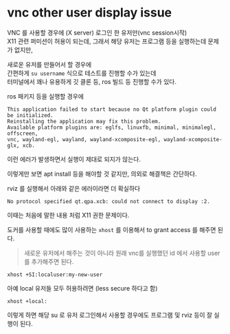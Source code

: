 # vnc other user display issue
VNC 를 사용할 경우에 (X server) 로그인 한 유저만(vnc session시작)  
X11 관련 퍼미션이 허용이 되는데, 그래서 해당 유저는 프로그램 등을 실행하는데 문제가 없지만, 

새로운 유저를 만들어서 할 경우에  
간편하게 `su username` 식으로 테스트를 진행할 수가 있는데   
터미널에서 꽤나 유용하게 깃 클론 등, ros 빌드 등 진행할 수가 있다.  

ros 패키지 등을 실행할 경우에 
```
This application failed to start because no Qt platform plugin could be initialized.  
Reinstalling the application may fix this problem. 
Available platform plugins are: eglfs, linuxfb, minimal, minimalegl, offscreen, 
vnc, wayland-egl, wayland, wayland-xcomposite-egl, wayland-xcomposite-glx, xcb.
```
이런 에러가 발생하면서 실행이 제대로 되지가 않는다. 

이렇게만 보면 apt install 등을 해야할 것 같지만, 의외로 해결책은 간단하다.   


rviz 를 실행해서 아래와 같은 에러이라면 더 확실하다
```
No protocol specified qt.qpa.xcb: could not connect to display :2.
```

이때는 처음에 말한 내용 처럼 X11 권한 문제이다. 

도커를 사용할 때에도 많이 사용하는 `xhost` 를 이용해서 to grant access 를 해주면 된다.  
> 새로운 유저에서 해주는 것이 아니라 원래 vnc를 실행했던 id 에서 사용할 user를 추가해주면 된다.  

```
xhost +SI:localuser:my-new-user
```

아예 local 유저들 모두 허용하려면 (less secure 하다고 함)
```
xhost +local:
```

이렇게 하면 해당 su 로 유저 로그인해서 사용할 경우에도 
프로그램 및 rviz 등이 잘 실행이 된다.

